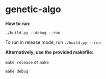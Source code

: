 # genetic-algo

**How to run:**

`./build.py --debug --run`

To run in release mode, run `./build.py --run`

**Alternatively, use the provided makefile:**

`make release` or `make`

`make debug`
